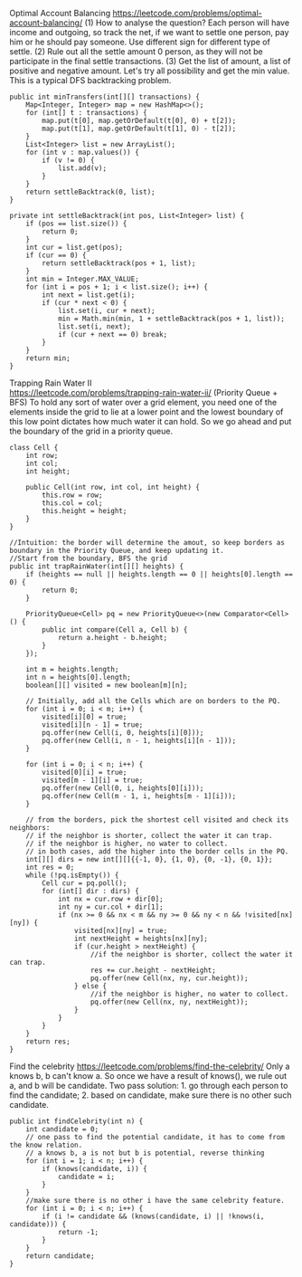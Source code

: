 
Optimal Account Balancing
https://leetcode.com/problems/optimal-account-balancing/
(1) How to analyse the question?
Each person will have income and outgoing, so track the net, if we want to settle one person, pay him or he should pay someone.
Use different sign for different type of settle.
(2) Rule out all the settle amount 0 person, as they will not be participate in the final settle transactions.
(3) Get the list of amount, a list of positive and negative amount. Let's try all possibility and get the min value.
This is a typical DFS backtracking problem.

    public int minTransfers(int[][] transactions) {
        Map<Integer, Integer> map = new HashMap<>();
        for (int[] t : transactions) {
            map.put(t[0], map.getOrDefault(t[0], 0) + t[2]);
            map.put(t[1], map.getOrDefault(t[1], 0) - t[2]);
        }
        List<Integer> list = new ArrayList();
        for (int v : map.values()) {
            if (v != 0) {
                list.add(v);
            }
        }
        return settleBacktrack(0, list);
    }

    private int settleBacktrack(int pos, List<Integer> list) {
        if (pos == list.size()) {
            return 0;
        }
        int cur = list.get(pos);
        if (cur == 0) {
            return settleBacktrack(pos + 1, list);
        }
        int min = Integer.MAX_VALUE;
        for (int i = pos + 1; i < list.size(); i++) {
            int next = list.get(i);
            if (cur * next < 0) {
                list.set(i, cur + next);
                min = Math.min(min, 1 + settleBacktrack(pos + 1, list));
                list.set(i, next);
                if (cur + next == 0) break;
            }
        }
        return min;
    }

Trapping Rain Water II    
https://leetcode.com/problems/trapping-rain-water-ii/
(Priority Queue + BFS)
To hold any sort of water over a grid element, you need one of the elements inside the grid to lie at a lower point and the lowest boundary of 
this low point dictates how much water it can hold. So we go ahead and put the boundary of the grid in a priority queue.
    
    class Cell {
        int row;
        int col;
        int height;

        public Cell(int row, int col, int height) {
            this.row = row;
            this.col = col;
            this.height = height;
        }
    }

    //Intuition: the border will determine the amout, so keep borders as boundary in the Priority Queue, and keep updating it.
    //Start from the boundary, BFS the grid
    public int trapRainWater(int[][] heights) {
        if (heights == null || heights.length == 0 || heights[0].length == 0) {
            return 0;
        }
        
        PriorityQueue<Cell> pq = new PriorityQueue<>(new Comparator<Cell>() {
            public int compare(Cell a, Cell b) {
                return a.height - b.height;
            }
        });

        int m = heights.length;
        int n = heights[0].length;
        boolean[][] visited = new boolean[m][n];

        // Initially, add all the Cells which are on borders to the PQ.
        for (int i = 0; i < m; i++) {
            visited[i][0] = true;
            visited[i][n - 1] = true;
            pq.offer(new Cell(i, 0, heights[i][0]));
            pq.offer(new Cell(i, n - 1, heights[i][n - 1]));
        }

        for (int i = 0; i < n; i++) {
            visited[0][i] = true;
            visited[m - 1][i] = true;
            pq.offer(new Cell(0, i, heights[0][i]));
            pq.offer(new Cell(m - 1, i, heights[m - 1][i]));
        }

        // from the borders, pick the shortest cell visited and check its neighbors:
        // if the neighbor is shorter, collect the water it can trap.
        // if the neighbor is higher, no water to collect.
        // in both cases, add the higher into the border cells in the PQ.
        int[][] dirs = new int[][]{{-1, 0}, {1, 0}, {0, -1}, {0, 1}};
        int res = 0;
        while (!pq.isEmpty()) {
            Cell cur = pq.poll();
            for (int[] dir : dirs) {
                int nx = cur.row + dir[0];
                int ny = cur.col + dir[1];
                if (nx >= 0 && nx < m && ny >= 0 && ny < n && !visited[nx][ny]) {
                    visited[nx][ny] = true;
                    int nextHeight = heights[nx][ny];
                    if (cur.height > nextHeight) {
                        //if the neighbor is shorter, collect the water it can trap.
                        res += cur.height - nextHeight;
                        pq.offer(new Cell(nx, ny, cur.height));
                    } else {
                        //if the neighbor is higher, no water to collect.
                        pq.offer(new Cell(nx, ny, nextHeight));
                    }
                }
            }
        }
        return res;
    }
    
Find the celebrity
https://leetcode.com/problems/find-the-celebrity/
Only a knows b, b can't know a. So once we have a result of knows(), we rule out a, and b will be candidate.
Two pass solution: 1. go through each person to find the candidate; 2. based on candidate, make sure there is no other such candidate.

    public int findCelebrity(int n) {
        int candidate = 0;
        // one pass to find the potential candidate, it has to come from the know relation.
        // a knows b, a is not but b is potential, reverse thinking
        for (int i = 1; i < n; i++) {
            if (knows(candidate, i)) {
                candidate = i;
            }
        }
        //make sure there is no other i have the same celebrity feature.
        for (int i = 0; i < n; i++) {
            if (i != candidate && (knows(candidate, i) || !knows(i, candidate))) {
                return -1;
            }
        }
        return candidate;
    }
    
